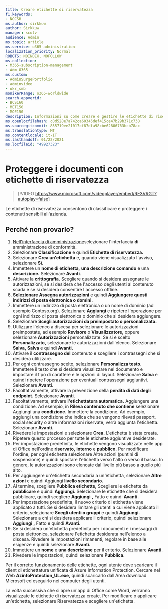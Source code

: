 ```yaml
---
title: Creare etichette di riservatezza
f1.keywords:
- NOCSH
ms.author: sirkkuw
author: Sirkkuw
manager: scotv
audience: Admin
ms.topic: article
ms.service: o365-administration
localization_priority: Normal
ROBOTS: NOINDEX, NOFOLLOW
ms.collection:
- M365-subscription-management
- Adm_O365
ms.custom:
- AdminSurgePortfolio
- adminvideo
- okr_smb
monikerRange: o365-worldwide
search.appverid:
- BCS160
- MET150
- MOE150
description: Informazioni su come creare e gestire le etichette di riservatezza.
ms.openlocfilehash: c8d528e7a742ca60345def415ce47b29b371c738
ms.sourcegitcommit: 855719ee21017cf87dfa98cbe62806763bcb78ac
ms.translationtype: MT
ms.contentlocale: it-IT
ms.lasthandoff: 01/22/2021
ms.locfileid: "49927323"
---
```

# <a name="protect-documents-with-sensitivity-labels"></a>Proteggere i documenti con etichette di riservatezza

> [!VIDEO https://www.microsoft.com/videoplayer/embed/RE3VRGT?autoplay=false]

Le etichette di riservatezza consentono di classificare e proteggere i contenuti sensibili all'azienda.

## <a name="try-it"></a>Perché non provarlo?

1. [Nell'interfaccia di amministrazione](https://admin.microsoft.com)selezionare l'interfaccia **di** amministrazione di conformità.
1. Selezionare **Classificazione** e quindi **Etichette di riservatezza.**
1. Selezionare **Crea un'etichetta** e, quando viene visualizzato l'avviso, selezionare **Sì.**
1. Immettere un **nome di etichetta,** **una descrizione comando** e una **descrizione.** Selezionare **Avanti**.
1. Attivare la **crittografia.** Scegliere quando si desidera assegnare le autorizzazioni, se si desidera che l'accesso degli utenti al contenuto scada e se si desidera consentire l'accesso offline.
1. **Selezionare Assegna autorizzazioni** e quindi **Aggiungere questi indirizzi di posta elettronica o domini.**
1. Immettere un indirizzo di posta elettronica o un nome di dominio (ad esempio Contoso.org).  Selezionare **Aggiungi** e ripetere l'operazione per ogni indirizzo di posta elettronica o dominio che si desidera aggiungere.
1. Selezionare **Scegli autorizzazioni da preimpostato o personalizzato.**
1. Utilizzare l'elenco a discesa per selezionare le autorizzazioni preimpostate, ad esempio **Revisore** o **Visualizzatore,** oppure selezionare **Autorizzazioni** personalizzate. Se si è scelto **Personalizzato,** selezionare le autorizzazioni dall'elenco. Selezionare **Salva,** **Salva** e quindi **Avanti.**
1. Attivare il **contrassegno del** contenuto e scegliere i contrassegni che si desidera utilizzare.
1. Per ogni contrassegno scelto, selezionare **Personalizza testo.** Immettere il testo che si desidera visualizzare nel documento e impostare il tipo di carattere e le opzioni di layout. Selezionare **Salva** e quindi ripetere l'operazione per eventuali contrassegni aggiuntivi. Selezionare **Avanti**.
1. Facoltativamente, attivare la prevenzione della **perdita di dati degli endpoint.** Selezionare **Avanti**.
1. Facoltativamente, attivare **l'etichettatura automatica.** Aggiungere una condizione. Ad esempio, in **Rileva contenuto che contiene** selezionare Aggiungi una **condizione.** Immettere la condizione. Ad esempio, aggiungi una condizione che indica che se vengono rilevati passport, social security o altre informazioni riservate, verrà aggiunta l'etichetta. Selezionare **Avanti**.
1. Rivedere le impostazioni e selezionare **Crea.** L'etichetta è stata creata. Ripetere questo processo per tutte le etichette aggiuntive desiderate.
1. Per impostazione predefinita, le etichette vengono visualizzate nelle app di Office nell'ordine **riservato,** **interno** e **pubblico.** Per modificare l'ordine, per  ogni etichetta selezionare Altre azioni (puntini di sospensione) e quindi spostare l'etichetta verso l'alto o verso il basso. In genere, le autorizzazioni sono elencate dal livello più basso a quello più alto.
1. Per aggiungere un'etichetta secondaria a un'etichetta, selezionare **Altre azioni** e quindi Aggiungi **livello secondario.**
1. Al termine, scegliere **Pubblica etichette,** Scegliere le etichette da **pubblicare** e quindi **Aggiungi.** Selezionare le etichette che si desidera pubblicare, quindi scegliere **Aggiungi** **,** Fatto e quindi **Avanti.**
1. Per impostazione predefinita, il nuovo criterio di etichetta viene applicato a tutti. Se si desidera limitare gli utenti a cui viene applicato il criterio, selezionare **Scegli utenti o gruppi** e quindi **Aggiungi.** Selezionare a chi si desidera applicare il criterio, quindi selezionare **Aggiungi** **,** Fatto e quindi **Avanti.**
1. Se si desidera un'etichetta predefinita per i documenti e i messaggi di posta elettronica, selezionare l'etichetta desiderata nell'elenco a discesa. Rivedere le impostazioni rimanenti, regolare in base alle esigenze e quindi selezionare **Avanti.**
1. Immettere un **nome** e **una descrizione** per il criterio. Selezionare **Avanti**.
1. Rivedere le impostazioni, quindi selezionare **Pubblica.**

Per il corretto funzionamento delle etichette, ogni utente deve scaricare il client di etichettatura unificata di Azure Information Protection. Cercare nel Web **AzinfoProtection_UL.exe,** quindi scaricarlo dall'Area download Microsoft ed eseguirlo nei computer degli utenti.

La volta successiva che si apre un'app di Office come Word, verranno visualizzate le etichette di riservatezza create. Per modificare o applicare un'etichetta, selezionare Riservatezza e scegliere un'etichetta.

